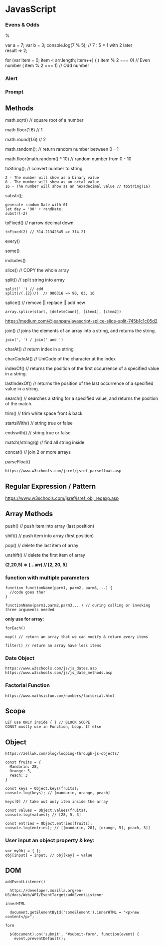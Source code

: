 # JavasScript

### Evens & Odds

  % 

  var a = 7; 
  var b = 3; 
  console.log(7 % 5); 
  // 7 : 5 = 1 with 2 later  
  result => 2; 

  for (var item = 0; item < arr.length; item++) { 
  ( item % 2 === 0) //  Even number 
  ( item % 2 === 1) // Odd number 

### Alert

### Prompt

## Methods

  math.sqrt() // square root of a number
  
  math.floor(1.6) // 1 

  math.round(1.6)   // 2 

  math.random(); // return random number between 0 – 1 

  math.floor(math.random() * 10) // random number from 0 - 10 

  toString(); // convert number to string 

    2 - The number will show as a binary value 
    8 - The number will show as an octal value 
    16 - The number will show as an hexadecimal value // toString(16) 

  substr(); 

    generate random Date with 01  
    let day = '00' + randDate; 
    substr(-2) 

  toFixed() // narrow decimal down 

    toFixed(2) // 314.21342345 => 314.21 

  every() 

  some() 

  includes() 

  slice() // COPY the whole array 

  split() // split string into array 

    split(' ') // add 
    split(/(.{2})/)  // 900316 => 90, 03, 16 

  splice() // remove || replace || add new 

    array.splice(start, [deleteCount], [item1], [item2]) 

  https://medium.com/@jeanpan/javascript-splice-slice-split-745b1c1c05d2 

  join() // joins the elements of an array into a string, and returns the string. 

    join(', ') / join(' and ') 

  charAt() // return index in a string  

  charCodeAt() // UniCode of the character at the index 

  indexOf() // returns the position of the first occurrence of a specified value in a string. 

  lastIndexOf() // returns the position of the last occurrence of a specified value in a string. 

  search() // searches a string for a specified value, and returns the position of the match. 

  trim() // trim white space front & back 

  startsWith() // string true or false 

  endswith() // string true or false 

  match(/string/g) // find all string inside 

  concat() // join 2 or more arrays 

  parseFloat()  

    https://www.w3schools.com/jsref/jsref_parsefloat.asp 

 

## Regular Expression / Pattern 

  https://www.w3schools.com/jsref/jsref_obj_regexp.asp 

 ## Array Methods

  push() // push item into array (last position)

  shift() // push item into array (first position)

  pop() // delete the last item of array

  unshift() // delete the first item of array

  **(2,20,5) => (...arr) // [2, 20, 5]**


  ### function with multiple parameters 
 
    function functionName(parm1, parm2, parm3,...) { 
      //code goes ther 
    } 
 
    functionName(parm1,parm2,parm3,...) // during calling or invoking three arguments needed 

  **only use for array:**

    forEach() 
    
    map() // return an array that we can modify & return every items 

    filter() // return an array have less items 

  ### Date Object

    https://www.w3schools.com/js/js_dates.asp 
    https://www.w3schools.com/js/js_date_methods.asp 

  ### Factorial Function

    https://www.mathsisfun.com/numbers/factorial.html 

  ## Scope
    
    LET use ONLY inside { } // BLOCK SCOPE 
    CONST mostly use in Function, Loop, If else 

  ## Object

    https://zellwk.com/blog/looping-through-js-objects/ 

    const fruits = { 
      Mandarin: 28,
      Orange: 5, 
      Peach: 3 
    } 

    const keys = Object.keys(fruits); 
    console.log(keys); // [mandarin, orange, peach] 

    keys[0] // take out only item inside the array 

    const values = Object.values(fruits); 
    console.log(values); // [28, 5, 3] 

    const entries = Object.entries(fruits); 
    console.log(entries); // [[mandarin, 28], [orange, 5], peach, 3]] 

  ### User input an object property & key: 

    var myObj = { }; 
    obj[input] = input; // obj[key] = value 


  ## DOM

    addEventListener() 
      
      https://developer.mozilla.org/en-US/docs/Web/API/EventTarget/addEventListener 

    innerHTML 

      document.getElementById('someElement').innerHTML = "<p>new content</p>"; 

    form 
    
      $(document).on('submit', '#submit-form', function(event) {  
        event.preventDefault(); 